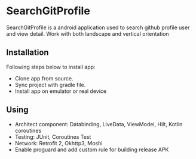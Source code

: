 # SearchGitProfile

SearchGitProfile is a android application used to search github profile user and view detail. Work with both landscape and vertical orientation

## Installation
Following steps below to install app:
- Clone app from source. 
- Sync project with gradle file. 
- Install app on emulator or real device

## Using
- Architect component: Databinding, LiveData, ViewModel, Hilt, Kotlin coroutines
- Testing: JUnit, Coroutines Test
- Network: Retrofit 2, Okhttp3, Moshi
- Enable proguard and add custom rule for building release APK
